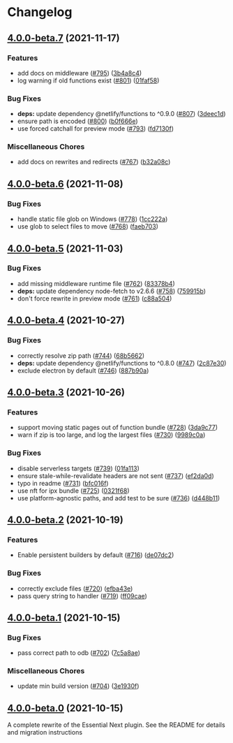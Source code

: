 # Changelog

## [4.0.0-beta.7](https://www.github.com/netlify/netlify-plugin-nextjs/compare/v4.0.0-beta.6...v4.0.0-beta.7) (2021-11-17)


### Features

* add docs on middleware ([#795](https://www.github.com/netlify/netlify-plugin-nextjs/issues/795)) ([3b4a8c4](https://www.github.com/netlify/netlify-plugin-nextjs/commit/3b4a8c40e6300c0104c557bf7379859afe2be682))
* log warning if old functions exist ([#801](https://www.github.com/netlify/netlify-plugin-nextjs/issues/801)) ([01faf58](https://www.github.com/netlify/netlify-plugin-nextjs/commit/01faf5853cd5e536b7549e627e2e65bcd6c4018f))


### Bug Fixes

* **deps:** update dependency @netlify/functions to ^0.9.0 ([#807](https://www.github.com/netlify/netlify-plugin-nextjs/issues/807)) ([3deec1d](https://www.github.com/netlify/netlify-plugin-nextjs/commit/3deec1d7f32e1b77b0812b8f1e6da30976e5448c))
* ensure path is encoded ([#800](https://www.github.com/netlify/netlify-plugin-nextjs/issues/800)) ([b0f666e](https://www.github.com/netlify/netlify-plugin-nextjs/commit/b0f666ee8aad046503f0d562d0c3e4ac4275b945))
* use forced catchall for preview mode ([#793](https://www.github.com/netlify/netlify-plugin-nextjs/issues/793)) ([fd7130f](https://www.github.com/netlify/netlify-plugin-nextjs/commit/fd7130f4a15f51e0785cdd9515faeb10cffb67a5))


### Miscellaneous Chores

* add docs on rewrites and redirects ([#767](https://www.github.com/netlify/netlify-plugin-nextjs/issues/767)) ([b32a08c](https://www.github.com/netlify/netlify-plugin-nextjs/commit/b32a08c01a8e440d2c5a570c50128fdc37cf89a8))

## [4.0.0-beta.6](https://www.github.com/netlify/netlify-plugin-nextjs/compare/v4.0.0-beta.5...v4.0.0-beta.6) (2021-11-08)


### Bug Fixes

* handle static file glob on Windows ([#778](https://www.github.com/netlify/netlify-plugin-nextjs/issues/778)) ([1cc222a](https://www.github.com/netlify/netlify-plugin-nextjs/commit/1cc222a866c2bb410965a2867984005737792fb3))
* use glob to select files to move ([#768](https://www.github.com/netlify/netlify-plugin-nextjs/issues/768)) ([faeb703](https://www.github.com/netlify/netlify-plugin-nextjs/commit/faeb7033296a43cee7a4494298d0df4f7e78bbd3))

## [4.0.0-beta.5](https://www.github.com/netlify/netlify-plugin-nextjs/compare/v4.0.0-beta.4...v4.0.0-beta.5) (2021-11-03)


### Bug Fixes

* add missing middleware runtime file ([#762](https://www.github.com/netlify/netlify-plugin-nextjs/issues/762)) ([83378b4](https://www.github.com/netlify/netlify-plugin-nextjs/commit/83378b4f53467284016c2ca7b3b121ca0079a1cc))
* **deps:** update dependency node-fetch to v2.6.6 ([#758](https://www.github.com/netlify/netlify-plugin-nextjs/issues/758)) ([759915b](https://www.github.com/netlify/netlify-plugin-nextjs/commit/759915bf98f6963cbf35619c28a719fecdd50ea7))
* don't force rewrite in preview mode ([#761](https://www.github.com/netlify/netlify-plugin-nextjs/issues/761)) ([c88a504](https://www.github.com/netlify/netlify-plugin-nextjs/commit/c88a504e36883a644516e6b7afc8bbce00a68858))

## [4.0.0-beta.4](https://www.github.com/netlify/netlify-plugin-nextjs/compare/v4.0.0-beta.3...v4.0.0-beta.4) (2021-10-27)


### Bug Fixes

* correctly resolve zip path  ([#744](https://www.github.com/netlify/netlify-plugin-nextjs/issues/744)) ([68b5662](https://www.github.com/netlify/netlify-plugin-nextjs/commit/68b56620946364f8bd9b90896c1a9c0cba78d7a7))
* **deps:** update dependency @netlify/functions to ^0.8.0 ([#747](https://www.github.com/netlify/netlify-plugin-nextjs/issues/747)) ([2c87e30](https://www.github.com/netlify/netlify-plugin-nextjs/commit/2c87e307568a6547432bf6995b9427077561c74b))
* exclude electron by default ([#746](https://www.github.com/netlify/netlify-plugin-nextjs/issues/746)) ([887b90a](https://www.github.com/netlify/netlify-plugin-nextjs/commit/887b90a8f6cc63f3e44c6bc85888eb4d609d9ee4))

## [4.0.0-beta.3](https://www.github.com/netlify/netlify-plugin-nextjs/compare/v4.0.0-beta.2...v4.0.0-beta.3) (2021-10-26)


### Features

* support moving static pages out of function bundle ([#728](https://www.github.com/netlify/netlify-plugin-nextjs/issues/728)) ([3da9c77](https://www.github.com/netlify/netlify-plugin-nextjs/commit/3da9c77d8a021c30253c42eeab69c8feed5e79f5))
* warn if zip is too large, and log the largest files ([#730](https://www.github.com/netlify/netlify-plugin-nextjs/issues/730)) ([9989c0a](https://www.github.com/netlify/netlify-plugin-nextjs/commit/9989c0a46decc3370b7fb102774360e3268f571f))


### Bug Fixes

* disable serverless targets ([#739](https://www.github.com/netlify/netlify-plugin-nextjs/issues/739)) ([01fa113](https://www.github.com/netlify/netlify-plugin-nextjs/commit/01fa113664333db182424607ff4c2172d6fcfd59))
* ensure stale-while-revalidate headers are not sent ([#737](https://www.github.com/netlify/netlify-plugin-nextjs/issues/737)) ([ef2da0d](https://www.github.com/netlify/netlify-plugin-nextjs/commit/ef2da0d8355fa7b60c1f451f19af7d2eb61ee326))
* typo in readme ([#731](https://www.github.com/netlify/netlify-plugin-nextjs/issues/731)) ([bfc016f](https://www.github.com/netlify/netlify-plugin-nextjs/commit/bfc016f222d7e3e778fc20efa63d0e33dcc011e9))
* use nft for ipx bundle ([#725](https://www.github.com/netlify/netlify-plugin-nextjs/issues/725)) ([0321f68](https://www.github.com/netlify/netlify-plugin-nextjs/commit/0321f68c301cae351704d0180dc17201141ddc94))
* use platform-agnostic paths, and add test to be sure ([#736](https://www.github.com/netlify/netlify-plugin-nextjs/issues/736)) ([d448b11](https://www.github.com/netlify/netlify-plugin-nextjs/commit/d448b11d3d1730524c9d11ec749d2970f09ba7ea))

## [4.0.0-beta.2](https://www.github.com/netlify/netlify-plugin-nextjs/compare/v4.0.0-beta.1...v4.0.0-beta.2) (2021-10-19)


### Features

* Enable persistent builders by default ([#716](https://www.github.com/netlify/netlify-plugin-nextjs/issues/716)) ([de07dc2](https://www.github.com/netlify/netlify-plugin-nextjs/commit/de07dc2e21c40feced296b4acb1bf2b03fe97485))


### Bug Fixes

* correctly exclude files ([#720](https://www.github.com/netlify/netlify-plugin-nextjs/issues/720)) ([efba43e](https://www.github.com/netlify/netlify-plugin-nextjs/commit/efba43ec687f01094eb31af0b2baab36bee59ffc))
* pass query string to handler ([#719](https://www.github.com/netlify/netlify-plugin-nextjs/issues/719)) ([ff09cae](https://www.github.com/netlify/netlify-plugin-nextjs/commit/ff09cae3940e6b3c16c0ce718664051f2c6d9537))

## [4.0.0-beta.1](https://www.github.com/netlify/netlify-plugin-nextjs/compare/v4.0.0-beta.0...v4.0.0-beta.1) (2021-10-15)


### Bug Fixes

* pass correct path to odb ([#702](https://www.github.com/netlify/netlify-plugin-nextjs/issues/702)) ([7c5a8ae](https://www.github.com/netlify/netlify-plugin-nextjs/commit/7c5a8ae9def9d23a6e9a05a8f52ef22181dd7572))


### Miscellaneous Chores

* update min build version ([#704](https://www.github.com/netlify/netlify-plugin-nextjs/issues/704)) ([3e1930f](https://www.github.com/netlify/netlify-plugin-nextjs/commit/3e1930f5ea62a7332bdace7e9a95b68dc32ab954))

## [4.0.0-beta.0](https://www.github.com/netlify/netlify-plugin-nextjs/compare/v3.9.1...v4.0.0-beta.0) (2021-10-15)


A complete rewrite of the Essential Next plugin. See the README for details and migration instructions
